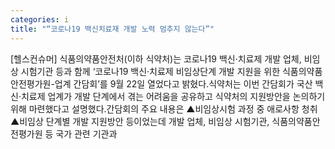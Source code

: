 ```yaml
---
categories: i
title: "“코로나19 백신치료재 개발 노력 멈추지 않는다”"
---
```

[헬스컨슈머] 식품의약품안전처(이하 식약처)는 코로나19 백신·치료제 개발 업체, 비임상 시험기관 등과 함께 ‘코로나19 백신‧치료제 비임상단계 개발 지원을 위한 식품의약품안전평가원-업계 간담회’를 9월 22일 열었다고 밝혔다.식약처는 이번 간담회가 국산 백신·치료제 업계가 개발 단계에서 겪는 어려움을 공유하고 식약처의 지원방안을 논의하기 위해 마련했다고 설명했다.간담회의 주요 내용은 ▲비임상시험 과정 중 애로사항 청취 ▲비임상 단계별 개발 지원방안 등이었는데 개발 업체, 비임상 시험기관, 식품의약품안전평가원 등 국가 관련 기관과